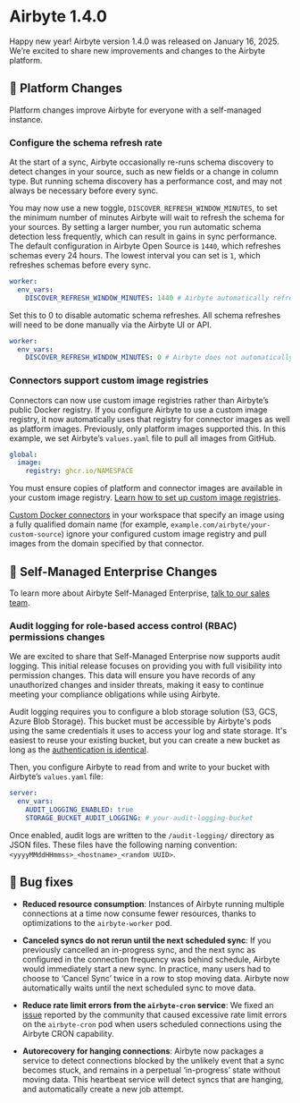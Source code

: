 # Airbyte 1.4.0

Happy new year! Airbyte version 1.4.0 was released on January 16, 2025. We’re excited to share new improvements and changes to the Airbyte platform.

## 🚀 Platform Changes

Platform changes improve Airbyte for everyone with a self-managed instance.

### Configure the schema refresh rate

At the start of a sync, Airbyte occasionally re-runs schema discovery to detect changes in your source, such as new fields or a change in column type. But running schema discovery has a performance cost, and may not always be necessary before every sync. 

You may now use a new toggle, `DISCOVER_REFRESH_WINDOW_MINUTES`, to set the minimum number of minutes Airbyte will wait to refresh the schema for your sources. By setting a larger number, you run automatic schema detection less frequently, which can result in gains in sync performance. The default configuration in Airbyte Open Source is `1440`, which refreshes schemas every 24 hours. The lowest interval you can set is `1`, which refreshes schemas before every sync.

```yml title="values.yaml"
worker:
  env_vars:
    DISCOVER_REFRESH_WINDOW_MINUTES: 1440 # Airbyte automatically refreshes schemas no more than once per day (1440 minutes).
```

 Set this to 0 to disable automatic schema refreshes. All schema refreshes will need to be done manually via the Airbyte UI or API.

```yml title="values.yaml"
worker:
  env_vars:
    DISCOVER_REFRESH_WINDOW_MINUTES: 0 # Airbyte does not automatically detect schema changes.
```

### Connectors support custom image registries

Connectors can now use custom image registries rather than Airbyte’s public Docker registry. If you configure Airbyte to use a custom image registry, it now automatically uses that registry for connector images as well as platform images. Previously, only platform images supported this. In this example, we set Airbyte’s `values.yaml` file to pull all images from GitHub.

```yml title="values.yaml"
global:
  image:
    registry: ghcr.io/NAMESPACE
```

You must ensure copies of platform and connector images are available in your custom image registry. [Learn how to set up custom image registries](../deploying-airbyte/integrations/custom-image-registries).

[Custom Docker connectors](../operator-guides/using-custom-connectors/) in your workspace that specify an image using a fully qualified domain name (for example, `example.com/airbyte/your-custom-source`) ignore your configured custom image registry and pull images from the domain specified by that connector.

## 🚀 Self-Managed Enterprise Changes

To learn more about Airbyte Self-Managed Enterprise, [talk to our sales team](https://airbyte.com/talk-to-sales).

### Audit logging for role-based access control (RBAC) permissions changes

We are excited to share that Self-Managed Enterprise now supports audit logging. This initial release focuses on providing you with full visibility into permission changes. This data will ensure you have records of any unauthorized changes and insider threats, making it easy to continue meeting your compliance obligations while using Airbyte.

Audit logging requires you to configure a blob storage solution (S3, GCS, Azure Blob Storage). This bucket must be accessible by Airbyte's pods using the same credentials it uses to access your log and state storage. It's easiest to reuse your existing bucket, but you can create a new bucket as long as the [authentication is identical](../enterprise-setup/implementation-guide#configuring-external-logging).

Then, you configure Airbyte to read from and write to your bucket with Airbyte’s `values.yaml` file:

```yml title="values.yaml"
server:
  env_vars:
    AUDIT_LOGGING_ENABLED: true
    STORAGE_BUCKET_AUDIT_LOGGING: # your-audit-logging-bucket
```

Once enabled, audit logs are written to the `/audit-logging/` directory as JSON files. These files have the following naming convention: `<yyyyMMddHHmmss>_<hostname>_<random UUID>`. 

## 🐛 Bug fixes

- **Reduced resource consumption**: Instances of Airbyte running multiple connections at a time now consume fewer resources, thanks to optimizations to the `airbyte-worker` pod.

- **Canceled syncs do not rerun until the next scheduled sync**: If you previously cancelled an in-progress sync, and the next sync as configured in the connection frequency was behind schedule, Airbyte would immediately start a new sync. In practice, many users had to choose to ‘Cancel Sync’ twice in a row to stop moving data.  Airbyte now automatically waits until the next scheduled sync to move data.

- **Reduce rate limit errors from the `airbyte-cron` service**: We fixed an [issue](https://github.com/airbytehq/airbyte/issues/30691) reported by the community that caused excessive rate limit errors on the `airbyte-cron` pod when users scheduled connections using the Airbyte CRON capability. 

- **Autorecovery for hanging connections**: Airbyte now packages a service to detect connections blocked by the unlikely event that a sync becomes stuck, and remains in a perpetual ‘in-progress’ state without moving data. This heartbeat service will detect syncs that are hanging, and automatically create a new job attempt.
